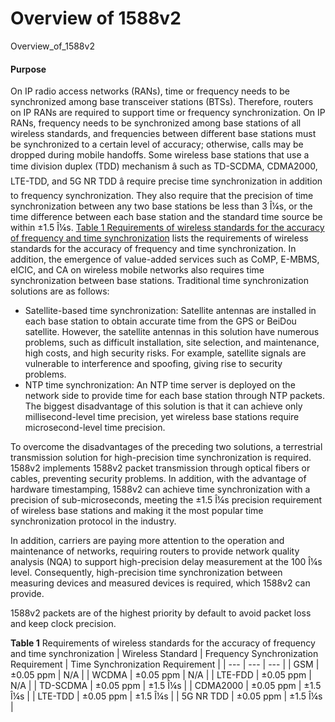 Overview of 1588v2
==================

Overview_of_1588v2

#### Purpose

On IP radio access networks (RANs), time or frequency needs to be synchronized among base transceiver stations (BTSs). Therefore, routers on IP RANs are required to support time or frequency synchronization. On IP RANs, frequency needs to be synchronized among base stations of all wireless standards, and frequencies between different base stations must be synchronized to a certain level of accuracy; otherwise, calls may be dropped during mobile handoffs. Some wireless base stations that use a time division duplex (TDD) mechanism â such as TD-SCDMA, CDMA2000, LTE-TDD, and 5G NR TDD â require precise time synchronization in addition to frequency synchronization. They also require that the precision of time synchronization between any two base stations be less than 3 Î¼s, or the time difference between each base station and the standard time source be within ±1.5 Î¼s. [Table 1 Requirements of wireless standards for the accuracy of frequency and time synchronization](#EN-US_CONCEPT_0000001779081454__en-us_concept_0000001826565525_tab_dc_ne_1588v2_feature_524801) lists the requirements of wireless standards for the accuracy of frequency and time synchronization. In addition, the emergence of value-added services such as CoMP, E-MBMS, eICIC, and CA on wireless mobile networks also requires time synchronization between base stations. Traditional time synchronization solutions are as follows:

* Satellite-based time synchronization: Satellite antennas are installed in each base station to obtain accurate time from the GPS or BeiDou satellite. However, the satellite antennas in this solution have numerous problems, such as difficult installation, site selection, and maintenance, high costs, and high security risks. For example, satellite signals are vulnerable to interference and spoofing, giving rise to security problems.
* NTP time synchronization: An NTP time server is deployed on the network side to provide time for each base station through NTP packets. The biggest disadvantage of this solution is that it can achieve only millisecond-level time precision, yet wireless base stations require microsecond-level time precision.

To overcome the disadvantages of the preceding two solutions, a terrestrial transmission solution for high-precision time synchronization is required. 1588v2 implements 1588v2 packet transmission through optical fibers or cables, preventing security problems. In addition, with the advantage of hardware timestamping, 1588v2 can achieve time synchronization with a precision of sub-microseconds, meeting the ±1.5 Î¼s precision requirement of wireless base stations and making it the most popular time synchronization protocol in the industry.

In addition, carriers are paying more attention to the operation and maintenance of networks, requiring routers to provide network quality analysis (NQA) to support high-precision delay measurement at the 100 Î¼s level. Consequently, high-precision time synchronization between measuring devices and measured devices is required, which 1588v2 can provide.

1588v2 packets are of the highest priority by default to avoid packet loss and keep clock precision.

**Table 1** Requirements of wireless standards for the accuracy of frequency and time synchronization
| Wireless Standard | Frequency Synchronization Requirement | Time Synchronization Requirement |
| --- | --- | --- |
| GSM | ±0.05 ppm | N/A |
| WCDMA | ±0.05 ppm | N/A |
| LTE-FDD | ±0.05 ppm | N/A |
| TD-SCDMA | ±0.05 ppm | ±1.5 Î¼s |
| CDMA2000 | ±0.05 ppm | ±1.5 Î¼s |
| LTE-TDD | ±0.05 ppm | ±1.5 Î¼s |
| 5G NR TDD | ±0.05 ppm | ±1.5 Î¼s |